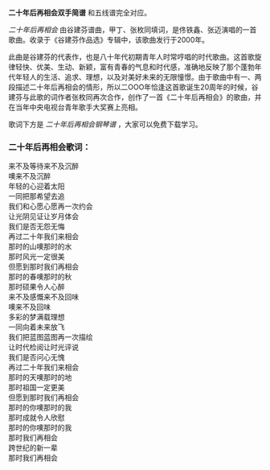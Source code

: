 

**二十年后再相会双手简谱** 和五线谱完全对应。

_二十年后再相会_ 由谷建芬谱曲，甲丁、张枚同填词，是佟铁鑫、张迈演唱的一首歌曲。收录于《谷建芬作品选》专辑中，该歌曲发行于2000年。

此曲是谷建芬的代表作，也是八十年代初期青年人时常哼唱的时代歌曲。这首歌旋律轻快、优美、生动、新颖，富有青春的气息和时代感，准确地反映了那个蓬勃年代年轻人的生活、追求、理想，以及对美好未来的无限憧憬。由于歌曲中有一、两段描述二十年后再相会的情形，所以二OOO年恰逢这首歌诞生20周年的时候，谷建芬与此歌的词作者张枚同再次合作，创作了一首《二十年后再相会》的歌曲，并在当年中央电视台青年歌手大奖赛上亮相。

歌词下方是 _二十年后再相会钢琴谱_ ，大家可以免费下载学习。

### 二十年后再相会歌词：

来不及等待来不及沉醉  
噢来不及沉醉  
年轻的心迎着太阳  
一同把那希望去追  
我们和心愿心愿再一次约会  
让光阴见证让岁月体会  
我们是否无怨无悔  
再过二十年我们来相会  
那时的山噢那时的水  
那时风光一定很美  
但愿到那时我们再相会  
那时的春噢那时的秋  
那时硕果令人心醉  
来不及感慨来不及回味  
噢来不及回味  
多彩的梦满载理想  
一同向着未来放飞  
我们把蓝图蓝图再一次描绘  
让时代检阅让时光评说  
我们是否问心无愧  
再过二十年我们来相会  
那时的天噢那时的地  
那时祖国一定更美  
但愿到那时我们再相会  
那时的你噢那时的我  
那时成就令人欣慰  
那时的你噢那时的我  
那时我们再相会  
跨世纪的新一辈  
那时我们再相会

